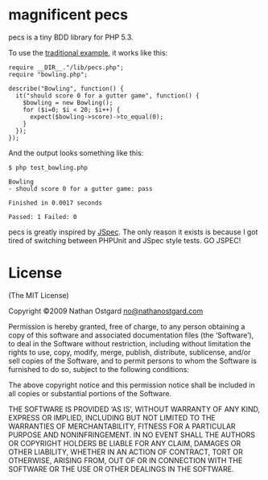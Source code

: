 magnificent pecs
================

pecs is a tiny BDD library for PHP 5.3.

To use the [traditional example](http://rspec.info), it works like this:

    require __DIR__."/lib/pecs.php";
    require "bowling.php";
    
    describe("Bowling", function() {
      it("should score 0 for a gutter game", function() {
        $bowling = new Bowling();
        for ($i=0; $i < 20; $i++) {
          expect($bowling->score)->to_equal(0);
        }
      });
    });

And the output looks something like this:

    $ php test_bowling.php 

    Bowling
    - should score 0 for a gutter game: pass

    Finished in 0.0017 seconds

    Passed: 1 Failed: 0

pecs is greatly inspired by [JSpec](http://github.com/visionmedia/jspec). The
only reason it exists is because I got tired of switching between PHPUnit and
JSpec style tests. GO JSPEC!

License
=======

(The MIT License)

Copyright ©2009 Nathan Ostgard <no@nathanostgard.com>

Permission is hereby granted, free of charge, to any person obtaining a copy of this software and associated documentation files (the ‘Software’), to deal in the Software without restriction, including without limitation the rights to use, copy, modify, merge, publish, distribute, sublicense, and/or sell copies of the Software, and to permit persons to whom the Software is furnished to do so, subject to the following conditions:

The above copyright notice and this permission notice shall be included in all copies or substantial portions of the Software.

THE SOFTWARE IS PROVIDED ‘AS IS’, WITHOUT WARRANTY OF ANY KIND, EXPRESS OR IMPLIED, INCLUDING BUT NOT LIMITED TO THE WARRANTIES OF MERCHANTABILITY, FITNESS FOR A PARTICULAR PURPOSE AND NONINFRINGEMENT. IN NO EVENT SHALL THE AUTHORS OR COPYRIGHT HOLDERS BE LIABLE FOR ANY CLAIM, DAMAGES OR OTHER LIABILITY, WHETHER IN AN ACTION OF CONTRACT, TORT OR OTHERWISE, ARISING FROM, OUT OF OR IN CONNECTION WITH THE SOFTWARE OR THE USE OR OTHER DEALINGS IN THE SOFTWARE.
